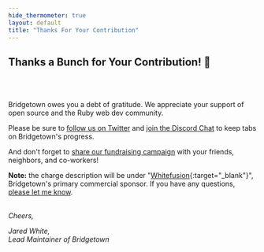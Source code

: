 ```yaml
---
hide_thermometer: true
layout: default
title: "Thanks For Your Contribution"
---
```


<section-wrapper style="padding-top:5rem"><section markdown="1">

## Thanks a Bunch for Your Contribution! 💚

<br/><br/>

Bridgetown owes you a debt of gratitude. We appreciate your support of open source and the Ruby web dev community.

Please be sure to [follow us on Twitter](https://twitter.com/bridgetownrb) and [join the Discord Chat](https://discord.gg/4E6hktQGz4) to keep tabs on Bridgetown's progress.

And don't forget to [share our fundraising campaign](/) with your friends, neighbors, and co-workers!

**Note:** the charge description will be under "[Whitefusion](https://www.whitefusion.studio){:target="_blank"}", Bridgetown's primary commercial sponsor. If you have any questions, [please let me know](mailto:jared@whitefusion.studio).  
&nbsp;

_Cheers,_

_Jared White,_  
_Lead Maintainer of Bridgetown_

</section></section-wrapper>